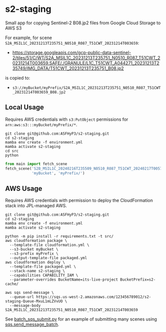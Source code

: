 # s2-staging
Small app for copying Sentinel-2 B08.jp2 files from Google Cloud Storage to AWS S3

For example, for scene `S2A_MSIL1C_20231213T235751_N0510_R087_T51CWT_20231214T003659`:
- https://storage.googleapis.com/gcp-public-data-sentinel-2/tiles/51/C/WT/S2A_MSIL1C_20231213T235751_N0510_R087_T51CWT_20231214T003659.SAFE/./GRANULE/L1C_T51CWT_A044271_20231213T235749/IMG_DATA/T51CWT_20231213T235751_B08.jp2

is copied to:
- `s3://myBucket/myPrefix/S2A_MSIL1C_20231213T235751_N0510_R087_T51CWT_20231214T003659_B08.jp2`

## Local Usage

Requires AWS credentials with `s3:PutObject` permissions for `arn:aws:s3:::myBucket/myPrefix/*`.

```commandline
git clone git@github.com:ASFHyP3/s2-staging.git
cd s2-staging
mamba env create -f environment.yml
mamba activate s2-staging
cd src
python
```

```python
from main import fetch_scene
fetch_scene('S2B_MSIL1C_20240216T235509_N0510_R087_T51CWT_20240217T005730',
            'myBucket', 'myPrefix/')
```

## AWS Usage

Requires AWS credentials with permission to deploy the CloudFormation stack into JPL-managed AWS.

```
git clone git@github.com:ASFHyP3/s2-staging.git
cd s2-staging
mamba env create -f environment.yml
mamba activate s2-staging

python -m pip install -r requirements.txt -t src/
aws cloudformation package \
  --template-file cloudformation.yml \
  --s3-bucket myBucket \
  --s3-prefix myPrefix \
  --output-template-file packaged.yml
aws cloudformation deploy \
  --template-file packaged.yml \
  --stack-name s2-staging \
  --capabilities CAPABILITY_IAM \
  --parameter-overrides BucketName=its-live-project BucketPrefix=s2-cache/

aws sqs send-message \
  --queue-url https://sqs.us-west-2.amazonaws.com/123456789012/s2-staging-Queue-MxuL1mLZVvUO \
  --message-body S2A_MSIL1C_20231213T235751_N0510_R087_T51CWT_20231214T003659
```

See [batch_sqs_submit.py](batch_sqs_submit.py) for an example of submitting many scenes using [sqs.send_message_batch](https://boto3.amazonaws.com/v1/documentation/api/latest/reference/services/sqs/client/send_message_batch.html).
